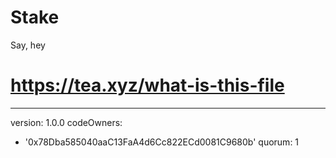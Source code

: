 # Stake
Say, hey
# https://tea.xyz/what-is-this-file
---
version: 1.0.0
codeOwners:
  - '0x78Dba585040aaC13FaA4d6Cc822ECd0081C9680b'
quorum: 1
